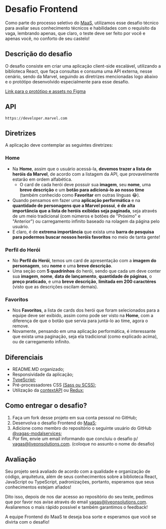 # Desafio Frontend
Como parte do processo seletivo do [MaaS](https://github.com/ModalServices), utilizamos esse desafio técnico para avaliar seus conhecimento técnicos e habilidades com o requisito da vaga, lembrando apenas, que claro, o teste deve ser feito por você e apenas você, no conforto de seu castelo!

## Descrição do desafio

O desafio consiste em criar uma aplicação client-side escalável, utilizando a biblioteca React, que faça consultas e consuma uma API externa, nesse cenário, sendo da Marvel, seguindo as diretrizes mencionadas logo abaixo e o protótipo desenvolvido especialmente para esse desafio.

[Link para o protótipo e assets no Figma](https://figma.com/file/b7EzpqbYSCIjj2OFHPGCqY/Live-On-Challenge-Frontend-React)

## API

```https://developer.marvel.com```

## Diretrizes

A aplicação deve contemplar as seguintes diretrizes:

### Home

- Na **Home**, assim que o usuário acessá-la, **devemos trazer a lista de heróis da Marvel**, de acordo com a listagem da API, que provavelmente estarão em ordem alfabética.
  - O card de cada herói deve possuir sua **imagem**, seu **nome**, uma **breve descrição** e um **botão para adicioná-lo ao nosso time** (também conhecido como **Favoritar** em outras línguas 😂).
- Quando pensamos em fazer uma **aplicação performática** e na **quantidade de personagens que a Marvel possui**, **é de alta importância que a lista de heróis exibidas seja paginada**, seja através de um meio tradicional (com números e botões de "Próximo" e "Anterior") ou carregamento infinito baseado na rolagem da página pelo usuário.
- E claro, é de **extrema importância** que exista uma **barra de pesquisa para podermos buscar nossos heróis favoritos** no meio de tanta gente!

### Perfil do Herói

- No **Perfil do Herói**, temos um card de apresentação com a **imagem do personagem**, seu **nome** e uma **breve descrição**.
- Uma seção com **5 quadrinhos** do herói, sendo que cada um deve conter sua **imagem**, **nome**, **data de lançamento**, **quantidade de páginas**, o **preço praticado**, e uma **breve descrição**, **limitada em 200 caractéres** (visto que as descrições oscilam demais).

### Favoritos

- Nos **Favoritos**, a lista de cards dos herói que foram selecionados para a equipe deve ser exibido, assim como pode ser visto na **Home**, com a diferença de que o botão que servia para juntá-lo ao time, agora o remove.
- Novamente, pensando em uma aplicação performática, é interessante que exista uma paginação, seja ela tradicional (como explicado acima), ou de carregamento infinito.

## Diferenciais

- README.MD organizado;
- Responsividade da aplicação;
- [TypeScript](https://typescriptlang.org);
- Pré-processadores CSS [(Sass ou SCSS)](https://sass-lang.com);
- Utilização da [contextAPI](https://reactjs.org/docs/context.html) ou [Redux](https://redux.js.org);

## Como entregar o desafio?

1. Faça um fork desse projeto em sua conta pessoal no GitHub;
2. Desenvolva o desafio Frontend do [MaaS](https://github.com/ModalServices);
3. Adicione como membro do repositório o seguinte usuário do GitHub [@vagas-modalservices](https://github.com/vagas-modalservices);
4. Por fim, envie um email informando que concluiu o desafio p/ [vagas@liveonsolutions.com](mailto:vagas@liveonsolutions.com). (coloque no assunto o nome do desafio)

## Avaliação

Seu projeto será avaliado de acordo com a qualidade e organização de código, arquitetura, além de seus conhecimentos sobre a biblioteca React, JavaScript ou TypeScript, padronizações, portanto, esperamos que seus conhecimentos estejam afiados!

Dito isso, depois de nos dar acesso ao repositório do seu teste, pedimos que por favor nos avise através do email [vagas@liveonsolutions.com](mailto:vagas@liveonsolutions.com). Avaliaremos o mais rápido possível e também garantimos o feedback!

A equipe Frontend do MaaS te deseja boa sorte e esperamos que você se divirta com o desafio!
